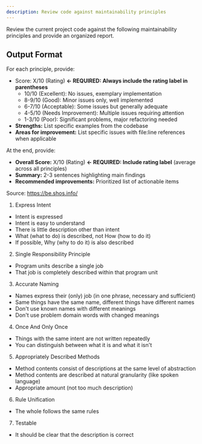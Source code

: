 ```yaml
---
description: Review code against maintainability principles
---
```


Review the current project code against the following maintainability principles and provide an organized report.

## Output Format

For each principle, provide:
- Score: X/10 (Rating) **← REQUIRED: Always include the rating label in parentheses**
  - 10/10 (Excellent): No issues, exemplary implementation
  - 8-9/10 (Good): Minor issues only, well implemented
  - 6-7/10 (Acceptable): Some issues but generally adequate
  - 4-5/10 (Needs Improvement): Multiple issues requiring attention
  - 1-3/10 (Poor): Significant problems, major refactoring needed
- **Strengths:** List specific examples from the codebase
- **Areas for improvement:** List specific issues with file:line references when applicable

At the end, provide:
- **Overall Score:** X/10 (Rating) **← REQUIRED: Include rating label** (average across all principles)
- **Summary:** 2-3 sentences highlighting main findings
- **Recommended improvements:** Prioritized list of actionable items

Source: https://be.shos.info/

1. Express Intent
- Intent is expressed
- Intent is easy to understand
- There is little description other than intent
- What (what to do) is described, not How (how to do it)
- If possible, Why (why to do it) is also described

2. Single Responsibility Principle
- Program units describe a single job
- That job is completely described within that program unit

3. Accurate Naming
- Names express their (only) job (in one phrase, necessary and sufficient)
- Same things have the same name, different things have different names
- Don't use known names with different meanings
- Don't use problem domain words with changed meanings

4. Once And Only Once
- Things with the same intent are not written repeatedly
- You can distinguish between what it is and what it isn't

5. Appropriately Described Methods
- Method contents consist of descriptions at the same level of abstraction
- Method contents are described at natural granularity (like spoken language)
- Appropriate amount (not too much description)

6. Rule Unification
- The whole follows the same rules

7. Testable
- It should be clear that the description is correct
